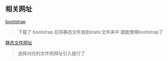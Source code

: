 ## 相关网址
[bootstrap](v3.bootcss.com)

>下载了 bootstrap 后将静态文件放到static文件夹中 就能使用bootstrap了

[静态文件网址](www.staticfile.org)

>选择对应的文件把网址引入就行了
